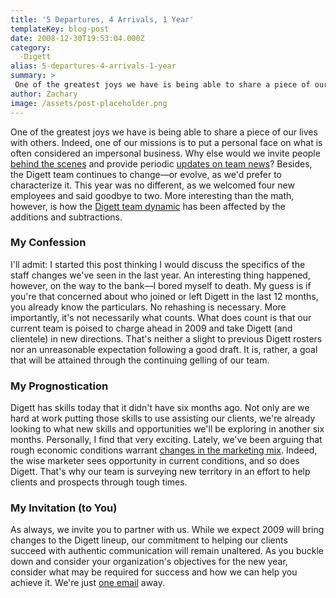 ```yaml
---
title: '5 Departures, 4 Arrivals, 1 Year'
templateKey: blog-post
date: 2008-12-30T19:53:04.000Z
category: 
  -Digett
alias: 5-departures-4-arrivals-1-year
summary: > 
 One of the greatest joys we have is being able to share a piece of our lives with others. Indeed, one of our missions is to put a personal face on what is often considered an impersonal business.
author: Zachary
image: /assets/post-placeholder.png
---
```


One of the greatest joys we have is being able to share a piece of our lives with others. Indeed, one of our missions is to put a personal face on what is often considered an impersonal business. Why else would we invite people [behind the scenes](/2008/11/25/behind-scenes-digett-photo-shoot) and provide periodic [updates on team news](/2007/12/20/fresh-team-members-fresh-paint-at-digett)? Besides, the Digett team continues to change—or evolve, as we'd prefer to characterize it. This year was no different, as we welcomed four new employees and said goodbye to two. More interesting than the math, however, is how the [Digett team dynamic](/2008/04/28/4-elements-of-a-dynamic-team-environment) has been affected by the additions and subtractions.

### My Confession

I'll admit: I started this post thinking I would discuss the specifics of the staff changes we've seen in the last year. An interesting thing happened, however, on the way to the bank—I bored myself to death. My guess is if you're that concerned about who joined or left Digett in the last 12 months, you already know the particulars. No rehashing is necessary. More importantly, it's not necessarily what counts. What does count is that our current team is poised to charge ahead in 2009 and take Digett (and clientele) in new directions. That's neither a slight to previous Digett rosters nor an unreasonable expectation following a good draft. It is, rather, a goal that will be attained through the continuing gelling of our team.

### My Prognostication

Digett has skills today that it didn't have six months ago. Not only are we hard at work putting those skills to use assisting our clients, we're already looking to what new skills and opportunities we'll be exploring in another six months. Personally, I find that very exciting. Lately, we've been arguing that rough economic conditions warrant [changes in the marketing mix](/2008/10/29/marketing-midst-instability). Indeed, the wise marketer sees opportunity in current conditions, and so does Digett. That's why our team is surveying new territory in an effort to help clients and prospects through tough times.

### My Invitation (to You)

As always, we invite you to partner with us. While we expect 2009 will bring changes to the Digett lineup, our commitment to helping our clients succeed with authentic communication will remain unaltered. As you buckle down and consider your organization's objectives for the new year, consider what may be required for success and how we can help you achieve it. We're just [one email](/contact) away.
